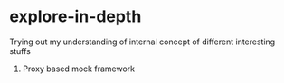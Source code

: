 # explore-in-depth
Trying out my understanding of internal concept of different interesting stuffs
1. Proxy based mock framework
